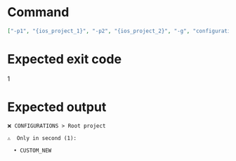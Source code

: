 # Command
```json
["-p1", "{ios_project_1}", "-p2", "{ios_project_2}", "-g", "configurations", "-t", "Project", "-v"]
```

# Expected exit code
1

# Expected output
```
❌ CONFIGURATIONS > Root project

⚠️  Only in second (1):

  • CUSTOM_NEW




```
